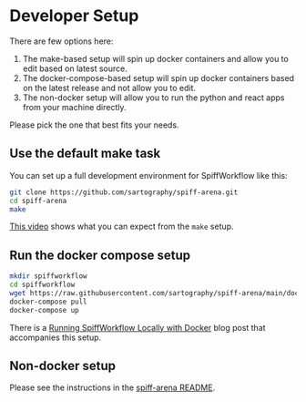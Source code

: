# Developer Setup


There are few options here:

 1. The make-based setup will spin up docker containers and allow you to edit based on latest source.
 2. The docker-compose-based setup will spin up docker containers based on the latest release and not allow you to edit.
 3. The non-docker setup will allow you to run the python and react apps from your machine directly.

Please pick the one that best fits your needs.
## Use the default make task
You can set up a full development environment for SpiffWorkflow like this:
```sh
git clone https://github.com/sartography/spiff-arena.git
cd spiff-arena
make
```

[This video](https://youtu.be/BvLvGt0fYJU?si=0zZSkzA1ZTotQxDb) shows what you can expect from the `make` setup.

## Run the docker compose setup

```sh
mkdir spiffworkflow
cd spiffworkflow
wget https://raw.githubusercontent.com/sartography/spiff-arena/main/docker-compose.yml
docker-compose pull
docker-compose up
```

There is a [Running SpiffWorkflow Locally with Docker](https://www.spiffworkflow.org/posts/articles/get_started_docker) blog post that accompanies this setup.

## Non-docker setup

Please see the instructions in the [spiff-arena README](https://github.com/sartography/spiff-arena/?tab=readme-ov-file#backend-setup-local).
